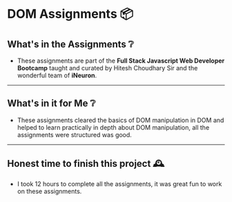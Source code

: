 # DOM Assignments 📦

##  What's in  the Assignments ❔

- These assignments are part of the **Full Stack Javascript Web Developer Bootcamp** taught and curated by Hitesh Choudhary Sir and the wonderful team of **iNeuron**.

---

## What's in it for Me ❔  

- These assignments cleared the basics of DOM manipulation in DOM and helped to learn practically in depth about DOM manipulation, all the assignments were structured was good.

---

## Honest time to finish this project 🕰️

- I took 12 hours to complete all the assignments, it was great fun to work on these assignments.
